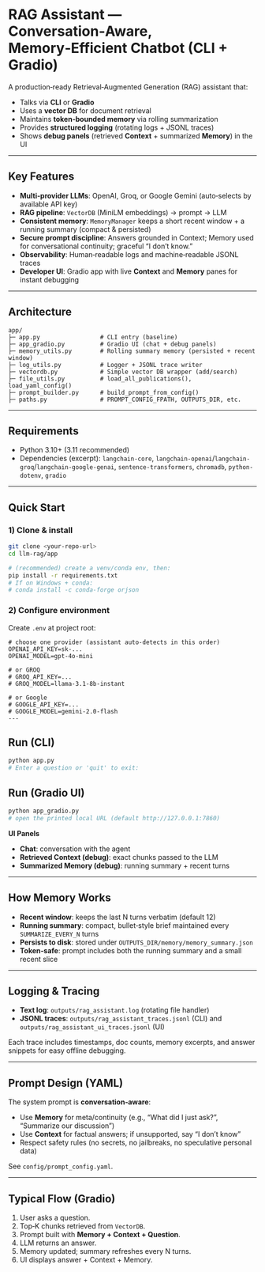 # RAG Assistant — Conversation‑Aware, Memory‑Efficient Chatbot (CLI + Gradio)

A production‑ready Retrieval‑Augmented Generation (RAG) assistant that:
- Talks via **CLI** or **Gradio**
- Uses a **vector DB** for document retrieval
- Maintains **token‑bounded memory** via rolling summarization
- Provides **structured logging** (rotating logs + JSONL traces)
- Shows **debug panels** (retrieved **Context** + summarized **Memory**) in the UI

---

## Key Features
- **Multi‑provider LLMs**: OpenAI, Groq, or Google Gemini (auto‑selects by available API key)
- **RAG pipeline**: `VectorDB` (MiniLM embeddings) → prompt → LLM
- **Consistent memory**: `MemoryManager` keeps a short recent window + a running summary (compact & persisted)
- **Secure prompt discipline**: Answers grounded in Context; Memory used for conversational continuity; graceful “I don’t know.”
- **Observability**: Human‑readable logs and machine‑readable JSONL traces
- **Developer UI**: Gradio app with live **Context** and **Memory** panes for instant debugging

---

## Architecture
```
app/
├─ app.py                 # CLI entry (baseline)
├─ app_gradio.py          # Gradio UI (chat + debug panels)
├─ memory_utils.py        # Rolling summary memory (persisted + recent window)
├─ log_utils.py           # Logger + JSONL trace writer
├─ vectordb.py            # Simple vector DB wrapper (add/search)
├─ file_utils.py          # load_all_publications(), load_yaml_config()
├─ prompt_builder.py      # build_prompt_from_config()
├─ paths.py               # PROMPT_CONFIG_FPATH, OUTPUTS_DIR, etc.
```

---

## Requirements
- Python 3.10+ (3.11 recommended)
- Dependencies (excerpt): `langchain-core`, `langchain-openai`/`langchain-groq`/`langchain-google-genai`, `sentence-transformers`, `chromadb`, `python-dotenv`, `gradio`

---

## Quick Start

### 1) Clone & install
```bash
git clone <your-repo-url>
cd llm-rag/app

# (recommended) create a venv/conda env, then:
pip install -r requirements.txt
# If on Windows + conda:
# conda install -c conda-forge orjson
```

### 2) Configure environment
Create `.env` at project root:
```env
# choose one provider (assistant auto-detects in this order)
OPENAI_API_KEY=sk-...
OPENAI_MODEL=gpt-4o-mini

# or GROQ
# GROQ_API_KEY=...
# GROQ_MODEL=llama-3.1-8b-instant

# or Google
# GOOGLE_API_KEY=...
# GOOGLE_MODEL=gemini-2.0-flash
---
```

## Run (CLI)
```bash
python app.py
# Enter a question or 'quit' to exit:
```

## Run (Gradio UI)
```bash
python app_gradio.py
# open the printed local URL (default http://127.0.0.1:7860)
```

**UI Panels**
- **Chat**: conversation with the agent
- **Retrieved Context (debug)**: exact chunks passed to the LLM
- **Summarized Memory (debug)**: running summary + recent turns

---

## How Memory Works
- **Recent window**: keeps the last N turns verbatim (default 12)
- **Running summary**: compact, bullet‑style brief maintained every `SUMMARIZE_EVERY_N` turns
- **Persists to disk**: stored under `OUTPUTS_DIR/memory/memory_summary.json`
- **Token‑safe**: prompt includes both the running summary and a small recent slice

---

## Logging & Tracing
- **Text log**: `outputs/rag_assistant.log` (rotating file handler)
- **JSONL traces**: `outputs/rag_assistant_traces.jsonl` (CLI) and `outputs/rag_assistant_ui_traces.jsonl` (UI)

Each trace includes timestamps, doc counts, memory excerpts, and answer snippets for easy offline debugging.

---

## Prompt Design (YAML)
The system prompt is **conversation‑aware**:
- Use **Memory** for meta/continuity (e.g., “What did I just ask?”, “Summarize our discussion”)
- Use **Context** for factual answers; if unsupported, say “I don’t know”
- Respect safety rules (no secrets, no jailbreaks, no speculative personal data)

See `config/prompt_config.yaml`.

---

## Typical Flow (Gradio)
1. User asks a question.
2. Top‑K chunks retrieved from `VectorDB`.
3. Prompt built with **Memory + Context + Question**.
4. LLM returns an answer.
5. Memory updated; summary refreshes every N turns.
6. UI displays answer + Context + Memory.


